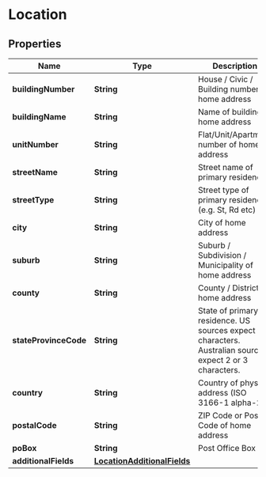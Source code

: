 

# Location



## Properties

| Name | Type | Description | Notes |
|------------ | ------------- | ------------- | -------------|
|**buildingNumber** | **String** | House / Civic / Building number of home address |  [optional] |
|**buildingName** | **String** | Name of building of home address |  [optional] |
|**unitNumber** | **String** | Flat/Unit/Apartment number of home address |  [optional] |
|**streetName** | **String** | Street name of primary residence |  [optional] |
|**streetType** | **String** | Street type of primary residence (e.g. St, Rd etc) |  [optional] |
|**city** | **String** | City of home address |  [optional] |
|**suburb** | **String** | Suburb / Subdivision / Municipality of home address |  [optional] |
|**county** | **String** | County / District of home address |  [optional] |
|**stateProvinceCode** | **String** | State of primary residence. US sources expect 2 characters. Australian sources expect 2 or 3 characters. |  [optional] |
|**country** | **String** | Country of physical address (ISO 3166-1 alpha-2) |  [optional] |
|**postalCode** | **String** | ZIP Code or Postal Code of home address |  [optional] |
|**poBox** | **String** | Post Office Box |  [optional] |
|**additionalFields** | [**LocationAdditionalFields**](LocationAdditionalFields.md) |  |  [optional] |



